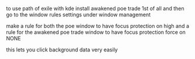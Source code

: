 to use path of exile with kde install awakened poe trade 1st of all and then go to the window rules settings under window management

make a rule for both the poe window to have focus protection on high and a rule for the awakened poe trade window to have focus protection force on NONE

this lets you click background data very easily


